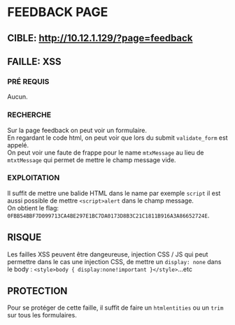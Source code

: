 # FEEDBACK PAGE

## CIBLE: http://10.12.1.129/?page=feedback

## FAILLE: XSS

### PRÉ REQUIS

Aucun.

### RECHERCHE

Sur la page feedback on peut voir un formulaire.<br>
En regardant le code html, on peut voir que lors du submit `validate_form` est appelé.<br>
On peut voir une faute de frappe pour le name `mtxMessage` au lieu de `mtxtMessage` qui permet de mettre le champ message vide.

### EXPLOITATION

Il suffit de mettre une balide HTML dans le name par exemple `script` il est aussi possible de mettre `<script>alert` dans le champ message.<br>
On obtient le flag: `0FBB54BBF7D099713CA4BE297E1BC7DA0173D8B3C21C1811B916A3A86652724E`.

## RISQUE

Les failles XSS peuvent être dangeureuse, injection CSS / JS qui peut permettre dans le cas une injection CSS, de mettre un `display: none` dans le body : `<style>body { display:none!important }</style>`...etc

## PROTECTION

Pour se protéger de cette faille, il suffit de faire un `htmlentities` ou un `trim` sur tous les formulaires.
